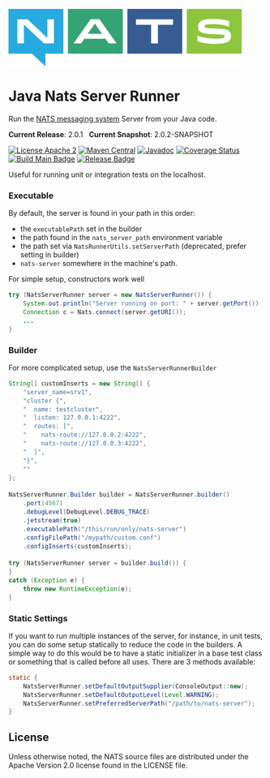 ![NATS](src/main/javadoc/images/large-logo.png)

# Java Nats Server Runner

Run the [NATS messaging system](https://nats.io) Server from your Java code. 

**Current Release**: 2.0.1 &nbsp; **Current Snapshot**: 2.0.2-SNAPSHOT

[![License Apache 2](https://img.shields.io/badge/License-Apache2-blue.svg)](https://www.apache.org/licenses/LICENSE-2.0)
[![Maven Central](https://maven-badges.herokuapp.com/maven-central/io.nats/jnats-server-runner/badge.svg)](https://maven-badges.herokuapp.com/maven-central/io.nats/jnats-server-runner)
[![Javadoc](http://javadoc.io/badge/io.nats/jnats-server-runner.svg?branch=main)](http://javadoc.io/doc/io.nats/jnats-server-runner?branch=main)
[![Coverage Status](https://coveralls.io/repos/github/nats-io/java-nats-server-runner/badge.svg?branch=main)](https://coveralls.io/github/nats-io/java-nats-server-runner?branch=main)
[![Build Main Badge](https://github.com/nats-io/java-nats-server-runner/actions/workflows/build-main.yml/badge.svg?event=push)](https://github.com/nats-io/java-nats-server-runner/actions/workflows/build-main.yml)
[![Release Badge](https://github.com/nats-io/java-nats-server-runner/actions/workflows/build-release.yml/badge.svg?event=release)](https://github.com/nats-io/java-nats-server-runner/actions/workflows/build-release.yml)

Useful for running unit or integration tests on the localhost.

### Executable

By default, the server is found in your path in this order: 
- the `executablePath` set in the builder 
- the path found in the `nats_server_path` environment variable
- the path set via `NatsRunnerUtils.setServerPath` (deprecated, prefer setting in builder)
- `nats-server` somewhere in the machine's path.

For simple setup, constructors work well 
```java
try (NatsServerRunner server = new NatsServerRunner()) {
    System.out.println("Server running on port: " + server.getPort())
    Connection c = Nats.connect(server.getURI());
    ...
}
```

### Builder

For more complicated setup, use the `NatsServerRunnerBuilder`
```java
String[] customInserts = new String[] {
    "server_name=srv1",
    "cluster {",
    "  name: testcluster",
    "  listen: 127.0.0.1:4222",
    "  routes: [",
    "    nats-route://127.0.0.2:4222",
    "    nats-route://127.0.0.3:4222",
    "  ]",
    "}",
    ""
};

NatsServerRunner.Builder builder = NatsServerRunner.builder()
    .port(4567)
    .debugLevel(DebugLevel.DEBUG_TRACE)
    .jetstream(true)
    .executablePath("/this/run/only/nats-server")
    .configFilePath("/mypath/custom.conf")
    .configInserts(customInserts);

try (NatsServerRunner server = builder.build()) {
} 
catch (Exception e) {
    throw new RuntimeException(e);
}
```

### Static Settings

If you want to run multiple instances of the server, for instance, in unit tests, you can do
some setup statically to reduce the code in the builders. A simple way to do this would be
to have a static initializer in a base test class or something that is called before all uses.
There are 3 methods available:

```java
static {
    NatsServerRunner.setDefaultOutputSupplier(ConsoleOutput::new);
    NatsServerRunner.setDefaultOutputLevel(Level.WARNING);
    NatsServerRunner.setPreferredServerPath("/path/to/nats-server");
}
```

## License

Unless otherwise noted, the NATS source files are distributed
under the Apache Version 2.0 license found in the LICENSE file.
